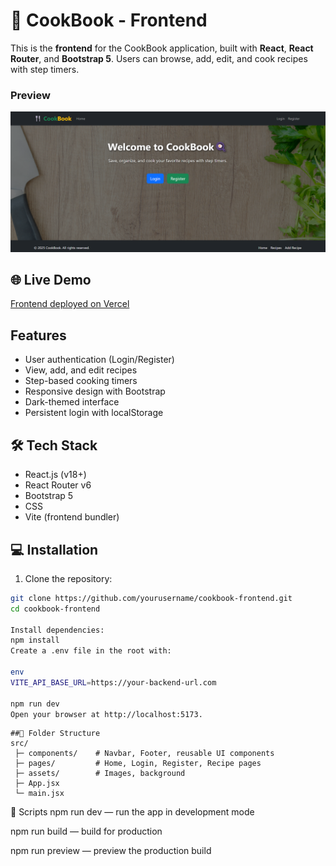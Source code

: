 # 🍴 CookBook - Frontend

This is the **frontend** for the CookBook application, built with **React**, **React Router**, and **Bootstrap 5**. Users can browse, add, edit, and cook recipes with step timers.

 ### Preview

![CookBook Frontend Screenshot](./src/assets/image.png)

## 🌐 Live Demo

[Frontend deployed on Vercel](https://cookbook-frontend-oi5f.vercel.app)

##  Features

- User authentication (Login/Register)
- View, add, and edit recipes
- Step-based cooking timers
- Responsive design with Bootstrap
- Dark-themed interface
- Persistent login with localStorage

## 🛠️ Tech Stack

- React.js (v18+)
- React Router v6
- Bootstrap 5
- CSS
- Vite (frontend bundler)

## 💻 Installation

1. Clone the repository:

```bash
git clone https://github.com/yourusername/cookbook-frontend.git
cd cookbook-frontend

Install dependencies:
npm install
Create a .env file in the root with:

env
VITE_API_BASE_URL=https://your-backend-url.com

npm run dev
Open your browser at http://localhost:5173.
```
```
##📂 Folder Structure
src/
 ├─ components/    # Navbar, Footer, reusable UI components
 ├─ pages/         # Home, Login, Register, Recipe pages
 ├─ assets/        # Images, background
 ├─ App.jsx
 └─ main.jsx
```
🔧 Scripts
npm run dev — run the app in development mode

npm run build — build for production

npm run preview — preview the production build
